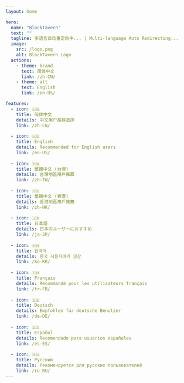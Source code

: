 ```yaml
---
layout: home

hero:
  name: "BlockTavern"
  text: ""
  tagline: 多语言自动重定向中... | Multi-language Auto Redirecting...
  image:
    src: /logo.png
    alt: BlockTavern Logo
  actions:
    - theme: brand
      text: 简体中文
      link: /zh-CN/
    - theme: alt
      text: English
      link: /en-US/

features:
  - icon: 🇨🇳
    title: 简体中文
    details: 中文用户推荐选择
    link: /zh-CN/
  
  - icon: 🇺🇸
    title: English
    details: Recommended for English users
    link: /en-US/
    
  - icon: 🇹🇼
    title: 繁體中文 (台灣)
    details: 台灣地區用戶推薦
    link: /zh-TW/
    
  - icon: 🇭🇰
    title: 繁體中文 (香港)
    details: 香港地區用戶推薦
    link: /zh-HK/
    
  - icon: 🇯🇵
    title: 日本語
    details: 日本のユーザーにおすすめ
    link: /ja-JP/
    
  - icon: 🇰🇷
    title: 한국어
    details: 한국 사용자에게 권장
    link: /ko-KR/
    
  - icon: 🇫🇷
    title: Français
    details: Recommandé pour les utilisateurs français
    link: /fr-FR/
    
  - icon: 🇩🇪
    title: Deutsch
    details: Empfohlen für deutsche Benutzer
    link: /de-DE/
    
  - icon: 🇪🇸
    title: Español
    details: Recomendado para usuarios españoles
    link: /es-ES/
    
  - icon: 🇷🇺
    title: Русский
    details: Рекомендуется для русских пользователей
    link: /ru-RU/
---
```


<script setup>
import { onMounted } from 'vue'
import { useRouter } from 'vitepress'

const router = useRouter()

onMounted(() => {
  // 检测浏览器语言并自动跳转（延迟3秒让用户看到页面）
  setTimeout(() => {
    const browserLang = navigator.language || navigator.userLanguage
    
    // 语言映射表
    const langMap = {
      'zh-CN': '/zh-CN/',
      'zh-TW': '/zh-TW/',
      'zh-HK': '/zh-HK/',
      'en-US': '/en-US/',
      'ja-JP': '/ja-JP/',
      'ko-KR': '/ko-KR/',
      'fr-FR': '/fr-FR/',
      'de-DE': '/de-DE/',
      'es-ES': '/es-ES/',
      'ru-RU': '/ru-RU/',
    }
    
    // 查找匹配的语言
    let targetPath = '/zh-CN/' // 默认中文
    
    for (const [lang, path] of Object.entries(langMap)) {
      if (browserLang.startsWith(lang) || browserLang.toLowerCase().startsWith(lang)) {
        targetPath = path
        break
      }
    }
    
    // 使用 VitePress 路由进行重定向
    router.go(targetPath)
  }, 3000) // 3秒后自动跳转
})
</script>

<style>
.VPHero .text {
  background: linear-gradient(120deg, #bd34fe 30%, #41d1ff);
  background-clip: text;
  -webkit-background-clip: text;
  -webkit-text-fill-color: transparent;
}

.VPFeature {
  transition: transform 0.2s ease;
}

.VPFeature:hover {
  transform: translateY(-2px);
}
</style>